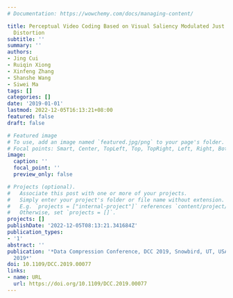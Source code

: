 ```yaml
---
# Documentation: https://wowchemy.com/docs/managing-content/

title: Perceptual Video Coding Based on Visual Saliency Modulated Just Noticeable
  Distortion
subtitle: ''
summary: ''
authors:
- Jing Cui
- Ruiqin Xiong
- Xinfeng Zhang
- Shanshe Wang
- Siwei Ma
tags: []
categories: []
date: '2019-01-01'
lastmod: 2022-12-05T16:13:21+08:00
featured: false
draft: false

# Featured image
# To use, add an image named `featured.jpg/png` to your page's folder.
# Focal points: Smart, Center, TopLeft, Top, TopRight, Left, Right, BottomLeft, Bottom, BottomRight.
image:
  caption: ''
  focal_point: ''
  preview_only: false

# Projects (optional).
#   Associate this post with one or more of your projects.
#   Simply enter your project's folder or file name without extension.
#   E.g. `projects = ["internal-project"]` references `content/project/deep-learning/index.md`.
#   Otherwise, set `projects = []`.
projects: []
publishDate: '2022-12-05T08:13:21.341684Z'
publication_types:
- '1'
abstract: ''
publication: '*Data Compression Conference, DCC 2019, Snowbird, UT, USA, March 26-29,
  2019*'
doi: 10.1109/DCC.2019.00077
links:
- name: URL
  url: https://doi.org/10.1109/DCC.2019.00077
---
```

